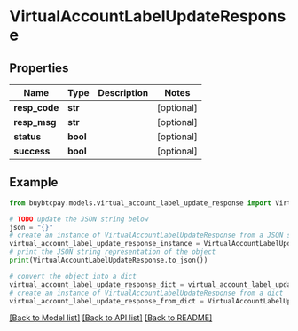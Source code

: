 # VirtualAccountLabelUpdateResponse


## Properties

Name | Type | Description | Notes
------------ | ------------- | ------------- | -------------
**resp_code** | **str** |  | [optional] 
**resp_msg** | **str** |  | [optional] 
**status** | **bool** |  | [optional] 
**success** | **bool** |  | [optional] 

## Example

```python
from buybtcpay.models.virtual_account_label_update_response import VirtualAccountLabelUpdateResponse

# TODO update the JSON string below
json = "{}"
# create an instance of VirtualAccountLabelUpdateResponse from a JSON string
virtual_account_label_update_response_instance = VirtualAccountLabelUpdateResponse.from_json(json)
# print the JSON string representation of the object
print(VirtualAccountLabelUpdateResponse.to_json())

# convert the object into a dict
virtual_account_label_update_response_dict = virtual_account_label_update_response_instance.to_dict()
# create an instance of VirtualAccountLabelUpdateResponse from a dict
virtual_account_label_update_response_from_dict = VirtualAccountLabelUpdateResponse.from_dict(virtual_account_label_update_response_dict)
```
[[Back to Model list]](../README.md#documentation-for-models) [[Back to API list]](../README.md#documentation-for-api-endpoints) [[Back to README]](../README.md)


